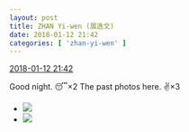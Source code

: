 ```yaml
---
layout: post
title: ZHAN Yi-wen (展逸文)
date: 2018-01-12 21:42
categories: [ 'zhan-yi-wen' ]
---
```


<div class="weibo-info">
  <a href="https://weibo.com/6108090526/FE3WOvBFL">2018-01-12 21:42</a>
</div>

Good night. 😴×2 The past photos here. :v:×3

<!-- more -->

<ul class="weibo-pic-list-1">
  <li class="weibo-pic">
    <a href="http://wx3.sinaimg.cn/mw690/006FmVn8ly1fne5nv6fy2j30ku0ku427.jpg"><img src="http://wx3.sinaimg.cn/thumb150/006FmVn8ly1fne5nv6fy2j30ku0ku427.jpg"/></a>
  </li>
  <li class="weibo-pic">
    <a href="http://wx4.sinaimg.cn/mw690/006FmVn8ly1fne5odhosbj30qo0zk793.jpg"><img src="http://wx4.sinaimg.cn/thumb150/006FmVn8ly1fne5odhosbj30qo0zk793.jpg"/></a>
  </li>
</ul>
